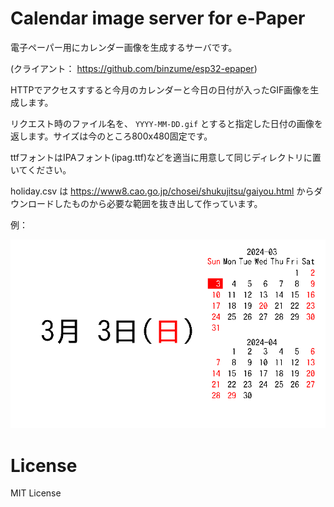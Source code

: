 # Calendar image server for e-Paper

電子ペーパー用にカレンダー画像を生成するサーバです。

(クライアント： https://github.com/binzume/esp32-epaper)

HTTPでアクセスすすると今月のカレンダーと今日の日付が入ったGIF画像を生成します。

リクエスト時のファイル名を、 `YYYY-MM-DD.gif` とすると指定した日付の画像を返します。サイズは今のところ800x480固定です。

ttfフォントはIPAフォント(ipag.ttf)などを適当に用意して同じディレクトリに置いてください。

holiday.csv は https://www8.cao.go.jp/chosei/shukujitsu/gaiyou.html からダウンロードしたものから必要な範囲を抜き出して作っています。

例：

![exmaple](example.gif)

# License

MIT License
